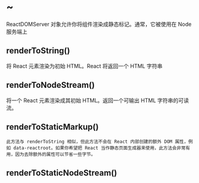# ~

ReactDOMServer 对象允许你将组件渲染成静态标记。通常，它被使用在 Node 服务端上

## renderToString()

将 React 元素渲染为初始 HTML。React 将返回一个 HTML 字符串

## renderToNodeStream()

将一个 React 元素渲染成其初始 HTML。返回一个可输出 HTML 字符串的可读流。

## renderToStaticMarkup()

```t
此方法与 renderToString 相似，但此方法不会在 React 内部创建的额外 DOM 属性，例如 data-reactroot。如果你希望把 React 当作静态页面生成器来使用，此方法会非常有用，因为去除额外的属性可以节省一些字节。
```

## renderToStaticNodeStream()
